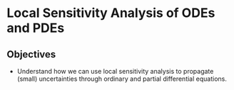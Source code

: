 # Local Sensitivity Analysis of ODEs and PDEs

## Objectives

+ Understand how we can use local sensitivity analysis to propagate (small) uncertainties through ordinary and partial differential equations.
